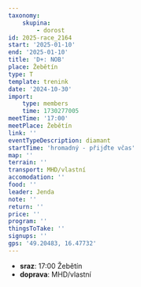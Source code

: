 ```yaml
---
taxonomy:
    skupina:
        - dorost
id: 2025-race_2164
start: '2025-01-10'
end: '2025-01-10'
title: 'D+: NOB'
place: Žebětín
type: T
template: trenink
date: '2024-10-30'
import:
    type: members
    time: 1730277005
meetTime: '17:00'
meetPlace: Žebětín
link: ''
eventTypeDescription: diamant
startTime: 'hromadný - přijďte včas'
map: ''
terrain: ''
transport: MHD/vlastní
accomodation: ''
food: ''
leader: Jenda
note: ''
return: ''
price: ''
program: ''
thingsToTake: ''
signups: ''
gps: '49.20483, 16.47732'
---
```


* **sraz**: 17:00 Žebětín
* **doprava**: MHD/vlastní
